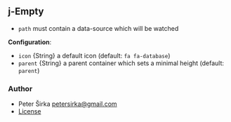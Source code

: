 ## j-Empty

- `path` must contain a data-source which will be watched

__Configuration__:

- `icon` {String} a default icon (default: `fa fa-database`)
- `parent` {String} a parent container which sets a minimal height (default: `parent`)

### Author

- Peter Širka <petersirka@gmail.com>
- [License](https://www.totaljs.com/license/)